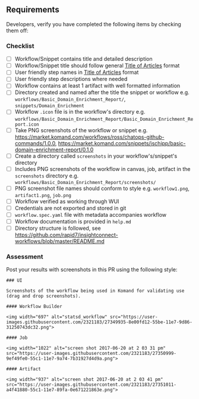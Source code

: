 ## Requirements

Developers, verify you have completed the following items by checking them off:

### Checklist
- [ ] Workflow/Snippet contains title and detailed description
- [ ] Workflow/Snippet title should follow general [Title of Articles](http://grammar.yourdictionary.com/capitalization/rules-for-capitalization-in-titles.html) format
- [ ] User friendly step names in [Title of Articles](http://grammar.yourdictionary.com/capitalization/rules-for-capitalization-in-titles.html) format
- [ ] User friendly step descriptions where needed
- [ ] Workflow contains at least 1 artifact with well formatted information
- [ ] Directory created and named after the title the snippet or workflow e.g. `workflows/Basic_Domain_Enrichment_Report/`, `snippets/Domain_Enrichment`
- [ ] Workflow `.icon` file is in the workflow's directory e.g. `workflows/Basic_Domain_Enrichment_Report/Basic_Domain_Enrichment_Report.icon`
- [ ] Take PNG screenshots of the workflow or snippet e.g.  https://market.komand.com/workflows/ross/chatops-github-commands/1.0.0, https://market.komand.com/snippets/jschipp/basic-domain-enrichment-report/0.1.0
- [ ] Create a directory called `screenshots` in your workflow's/snippet's directory
- [ ] Includes PNG screenshots of the workflow in canvas, job, artifact in the `screenshots` directory e.g.  `workflows/Basic_Domain_Enrichment_Report/screenshots/`
- [ ] PNG screenshot file names should conform to style e.g. `workflow1.png`, `artifact1.png`, `job.png`
- [ ] Workflow verified as working through WUI
- [ ] Credentials are not exported and stored in git
- [ ] `workflow.spec.yaml` file with metadata accompanies workflow
- [ ] Workflow documentation is provided in `help.md`
- [ ] Directory structure is followed, see https://github.com/rapid7/insightconnect-workflows/blob/master/README.md

### Assessment

Post your results with screenshots in this PR using the following style:

```
### UI

Screenshots of the workflow being used in Komand for validating use (drag and drop screenshots).

#### Workflow Builder

<img width="697" alt="statsd_workflow" src="https://user-images.githubusercontent.com/2321183/27349935-8e00fd12-55be-11e7-9d86-31250743dc32.png">

#### Job

<img width="1022" alt="screen shot 2017-06-20 at 2 03 31 pm" src="https://user-images.githubusercontent.com/2321183/27350999-9ef49fe0-55c1-11e7-9a74-7b31927d4d9a.png">

#### Artifact

<img width="937" alt="screen shot 2017-06-20 at 2 03 41 pm" src="https://user-images.githubusercontent.com/2321183/27351011-a4f41880-55c1-11e7-89fa-0e671221863e.png">
```

